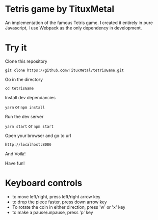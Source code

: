 # Tetris game by TituxMetal

An implementation of the famous Tetris game. I created it entirely in pure Javascript, I use Webpack as the only dependency in development.

# Try it

Clone this repository

`git clone https://github.com/TituxMetal/tetrisGame.git`

Go in the directory

`cd tetrisGame`

Install dev dependancies

`yarn` or `npm install`

Run the dev server

`yarn start` or `npm start`

Open your browser and go to url

`http://localhost:8080`

And Voilà!

Have fun!

# Keyboard controls

- to move left/right, press left/right arrow key
- to drop the piece faster, press down arrow key
- To rotate the coin in either direction, press 'w' or 'x' key
- to make a pause/unpause, press 'p' key
